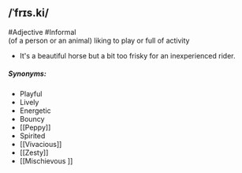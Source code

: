 ## /ˈfrɪs.ki/ 
#Adjective #Informal  
(of a person or an animal) liking to play or full of activity

- It's a beautiful horse but a bit too frisky  for an inexperienced rider.

##### Synonyms:
- Playful
- Lively
- Energetic
- Bouncy
- [[Peppy]]
- Spirited
- [[Vivacious]]
- [[Zesty]]
- [[Mischievous ]]